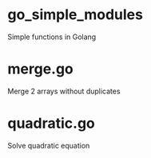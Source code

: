 # go_simple_modules
Simple functions in Golang

# merge.go
Merge 2 arrays without duplicates

# quadratic.go
Solve quadratic equation
